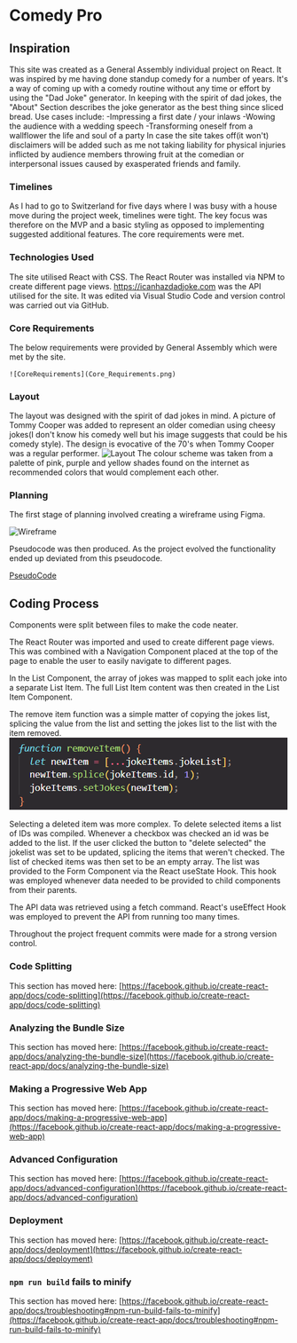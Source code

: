# Comedy Pro

## Inspiration

This site was created as a General Assembly individual project on React. It was inspired by me having done standup comedy for a number of years. It's a way of coming up with a comedy routine
without any time or effort by using the "Dad Joke" generator. 
In keeping with the spirit of dad jokes, the "About" Section describes the joke generator as the best thing since sliced bread. Use cases include: 
-Impressing a first date / your inlaws
-Wowing the audience with a wedding speech
-Transforming oneself from a wallflower the life and soul of a party
In case the site takes off(it won't) disclaimers will be added such as me not taking liability for physical injuries inflicted by audience members throwing fruit at the comedian or interpersonal issues caused by exasperated friends and family. 

### Timelines

As I had to go to Switzerland for five days where I was busy with a house move during the project week, timelines were tight. 
The key focus was therefore on the MVP and a basic styling as opposed to implementing suggested additional features. The core requirements were met. 

### Technologies Used

The site utilised React with CSS. The React Router was installed via NPM to create different page views. https://icanhazdadjoke.com was the API utilised for the site. It was edited via Visual Studio Code and version control was carried out via GitHub.
 
### Core Requirements
The below requirements were provided by General Assembly which were met by the site. 

	![CoreRequirements](Core_Requirements.png)

### Layout

The layout was designed with the spirit of dad jokes in mind. A picture of Tommy Cooper was added to represent 
an older comedian using cheesy jokes(I don't know his comedy well but his image suggests that could be his comedy style). The design is evocative of the 70's when Tommy Cooper was a regular performer. 
![Layout](ComedyProLayout.png)
The colour scheme was taken from a palette of pink, purple and yellow shades found on the internet as recommended colors that would complement each other.

### Planning

The first stage of planning involved creating a wireframe using Figma. 

![Wireframe](ComedianAppWireframe.png)

Pseudocode was then produced. As the project evolved the functionality ended up deviated from this pseudocode. 

[PseudoCode](src/ComedianPseudoCode.txt)



## Coding Process

Components were split between files to make the code neater. 

The React Router was imported and used to create different page views. This was combined with a Navigation Component placed at the top of the page to enable the user to easily navigate to different pages. 

In the List Component, the array of jokes was mapped to split each joke into a separate List Item. The full List Item content was then created in the List Item Component. 

The remove item function was a simple matter of copying the jokes list, splicing the value from the list and setting the jokes list to the list with the item removed. 
![RemoveItem](src/RemoveItem.png)


Selecting a deleted item was more complex. To delete selected items a list of IDs was compiled. Whenever a checkbox was checked an id was be added to the list.  If the user clicked the button to "delete selected" the jokelist was set to be updated, splicing the items that weren't checked. The list of checked items was then set to be an empty array. The list was provided to the Form Component via the React useState Hook. This hook was employed whenever data needed to be provided to child components from their parents. 

The API data was retrieved using a fetch command. React's useEffect Hook  was employed to prevent the API from running too many times.

Throughout the project frequent commits were made for a strong version control.



### Code Splitting

This section has moved here: [https://facebook.github.io/create-react-app/docs/code-splitting](https://facebook.github.io/create-react-app/docs/code-splitting)

### Analyzing the Bundle Size

This section has moved here: [https://facebook.github.io/create-react-app/docs/analyzing-the-bundle-size](https://facebook.github.io/create-react-app/docs/analyzing-the-bundle-size)

### Making a Progressive Web App

This section has moved here: [https://facebook.github.io/create-react-app/docs/making-a-progressive-web-app](https://facebook.github.io/create-react-app/docs/making-a-progressive-web-app)

### Advanced Configuration

This section has moved here: [https://facebook.github.io/create-react-app/docs/advanced-configuration](https://facebook.github.io/create-react-app/docs/advanced-configuration)

### Deployment

This section has moved here: [https://facebook.github.io/create-react-app/docs/deployment](https://facebook.github.io/create-react-app/docs/deployment)

### `npm run build` fails to minify

This section has moved here: [https://facebook.github.io/create-react-app/docs/troubleshooting#npm-run-build-fails-to-minify](https://facebook.github.io/create-react-app/docs/troubleshooting#npm-run-build-fails-to-minify)
